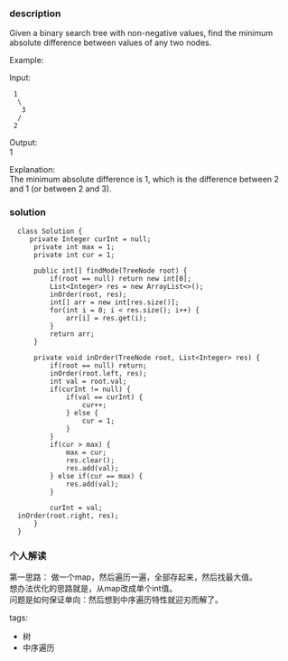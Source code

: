 ### description    
  Given a binary search tree with non-negative values, find the minimum absolute difference between values of any two nodes.  
    
  Example:  
    
  Input:  
    
     1  
      \  
       3  
      /  
     2  
    
  Output:  
  1  
    
  Explanation:  
  The minimum absolute difference is 1, which is the difference between 2 and 1 (or between 2 and 3).  
### solution    
```    
  class Solution {  
     private Integer curInt = null;  
      private int max = 1;  
      private int cur = 1;  
    
      public int[] findMode(TreeNode root) {  
          if(root == null) return new int[0];  
          List<Integer> res = new ArrayList<>();  
          inOrder(root, res);  
          int[] arr = new int[res.size()];  
          for(int i = 0; i < res.size(); i++) {  
              arr[i] = res.get(i);  
          }  
          return arr;  
      }  
    
      private void inOrder(TreeNode root, List<Integer> res) {  
          if(root == null) return;  
          inOrder(root.left, res);  
          int val = root.val;  
          if(curInt != null) {  
              if(val == curInt) {  
                  cur++;  
              } else {  
                  cur = 1;  
              }  
          }  
          if(cur > max) {  
              max = cur;  
              res.clear();  
              res.add(val);  
          } else if(cur == max) {  
              res.add(val);  
          }  
    
          curInt = val;  
  inOrder(root.right, res);  
      }  
  }  
```    
    
### 个人解读    
  第一思路： 做一个map，然后遍历一遍，全部存起来，然后找最大值。  
  想办法优化的思路就是，从map改成单个int值。  
  问题是如何保证单向：然后想到中序遍历特性就迎刃而解了。  
    
tags:    
  -  树  
  -  中序遍历  
